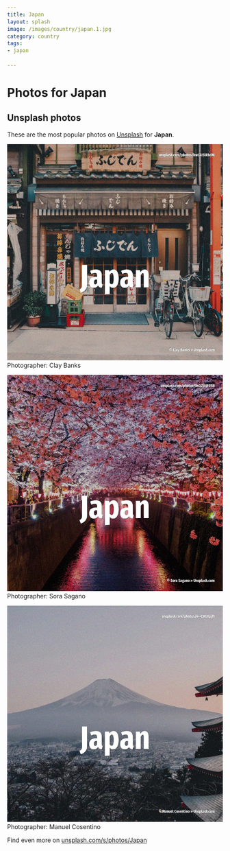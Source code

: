 ```yaml
---
title: Japan
layout: splash
image: /images/country/japan.1.jpg
category: country
tags:
- japan

---
```

# Photos for Japan
 
## Unsplash photos
These are the most popular photos on [Unsplash](https://unsplash.com) for **Japan**.
 
![Japan](/images/country/japan.1.jpg)
Photographer:  Clay Banks
 
![Japan](/images/country/japan.2.jpg)
Photographer:  Sora Sagano
 
![Japan](/images/country/japan.3.jpg)
Photographer:  Manuel Cosentino
 
Find even more on [unsplash.com/s/photos/Japan](https://unsplash.com/s/photos/Japan)
 

